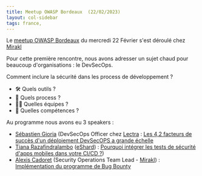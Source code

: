 ```yaml
---
title: Meetup OWASP Bordeaux  (22/02/2023)
layout: col-sidebar
tags: france, 
---
```


Le [meetup OWASP Bordeaux](https://www.meetup.com/fr-FR/owasp-france/events/291313081/) du mercredi 22 Février  s'est déroulé chez [Mirakl](https://www.mirakl.com/)

Pour cette première rencontre, nous avons adresser un sujet chaud pour beaucoup d'organisations : le DevSecOps.

Comment inclure la sécurité dans les process de développement ?
* 🛠️ Quels outils ?
* 🚥 Quels process ?
* 🤷‍♂️ Quelles équipes ?
* 🧠 Quelles compétences ?

Au programme nous avons eu 3 speakers : 

* [Sébastien Gioria](https://www.linkedin.com/in/gioria/) (DevSecOps Officer chez [Lectra](https://www.lectra.com) : [Les 4,2 facteurs de succès d'un déploiement DevSecOPS a grande échelle](/assets/docs/OWASP-BDX-02-2023.pdf)
* [Tiana Razafindralambo](https://www.linkedin.com/in/tianaraza/) ([eShard](https://www.eshard.com)) : [Pourquoi intégrer les tests de sécurité d'apps mobiles dans votre CI/CD ?](/assets/docs/eshard-OWASP-BDX-02-2023.pdf))
* [Alexis Cadoret](https://www.linkedin.com/in/alexiscadoret/) (Security Operations Team Lead - [Mirakl](https://www.mirakl.com/)) : [Implémentation du programme de Bug Bounty](/assets/docs/mirakl-OWASP-BDX-02-2023.pdf)
